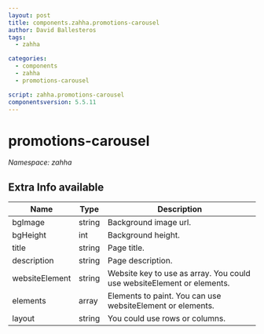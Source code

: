 ```yaml
---
layout: post
title: components.zahha.promotions-carousel
author: David Ballesteros
tags:
  - zahha

categories:
  - components
  - zahha
  - promotions-carousel

script: zahha.promotions-carousel
componentsversion: 5.5.11
---
```

# promotions-carousel

*Namespace: zahha*

## Extra Info available

| Name | Type | Description |
| --- | --- | --- |
| bgImage | string | Background image url. |
| bgHeight | int | Background height. |
| title | string | Page title. |
| description | string | Page description. |
| websiteElement | string | Website key to use as array. You could use websiteElement or elements. |
| elements | array | Elements to paint. You can use websiteElement or elements. |
| layout | string | You could use rows or columns. |
